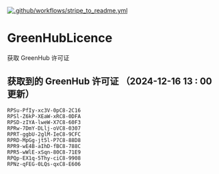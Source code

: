 [![.github/workflows/stripe_to_readme.yml](https://github.com/zjx-kimi/GreenHubLicence/actions/workflows/stripe_to_readme.yml/badge.svg)](https://github.com/zjx-kimi/GreenHubLicence/actions/workflows/stripe_to_readme.yml)
# GreenHubLicence
获取 GreenHub 许可证
## 获取到的 GreenHub 许可证 （2024-12-16 13 : 00 更新）
```
RPSu-PfIy-xc3V-0pC8-2C16
RPSl-Z6kP-XEaW-xRC8-0DFA
RPSD-zIYA-lweW-X7C8-60F3
RPRw-7DmY-DLlj-oVC8-0307
RPRT-ggbU-2glM-IeC8-9CFC
RPRD-MpGg-jt5l-P7C8-88D8
RPR9-wE4B-aIhD-fBC8-788C
RPR5-wWlE-xSqn-80C8-71E9
RPQp-EX1q-5Thy-ciC8-9908
RPNz-qFEG-0LQs-qxC8-E606
```

